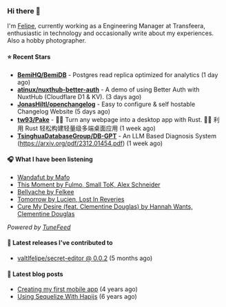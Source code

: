 ### Hi there 👋

I'm [Felipe](https://felipevm.com), currently working as a Engineering Manager at Transfeera, enthusiastic in technology and occasionally write about my experiences. Also a hobby photographer.

#### ⭐ Recent Stars
- **[BemiHQ/BemiDB](https://github.com/BemiHQ/BemiDB)** - Postgres read replica optimized for analytics (1 day ago)
- **[atinux/nuxthub-better-auth](https://github.com/atinux/nuxthub-better-auth)** - A demo of using Better Auth with NuxtHub (Cloudflare D1 &amp; KV). (3 days ago)
- **[JonasHiltl/openchangelog](https://github.com/JonasHiltl/openchangelog)** - Easy to configure &amp; self hostable Changelog Website (5 days ago)
- **[tw93/Pake](https://github.com/tw93/Pake)** - 🤱🏻 Turn any webpage into a desktop app with Rust.  🤱🏻 利用 Rust 轻松构建轻量级多端桌面应用 (1 week ago)
- **[TsinghuaDatabaseGroup/DB-GPT](https://github.com/TsinghuaDatabaseGroup/DB-GPT)** - An LLM Based Diagnosis System  (https://arxiv.org/pdf/2312.01454.pdf) (1 week ago)

#### 🎧 What I have been listening
- [Wandafut by Mafo](https://open.spotify.com/track/1KhsSynmsC5MqEDY7vhVoK)
- [This Moment by Fulmo, Small ToK, Alex Schneider](https://open.spotify.com/track/7foDJ2rr1oVzJjK9bXdVMm)
- [Bellyache by Felkee](https://open.spotify.com/track/7vPImK7wW4wIZ6iedSSMwT)
- [Tomorrow by Lucien, Lost In Reveries](https://open.spotify.com/track/3ulrYFpuSRYsMN8w3ckYQy)
- [Cure My Desire (feat. Clementine Douglas) by Hannah Wants, Clementine Douglas](https://open.spotify.com/track/6m3DkpGqoeQJxfekL3ZLHJ)

_Powered by [TuneFeed](https://tunefeed.app?ref=valtlfelipe-gh-profile)_ 

#### 🚀 Latest releases I've contributed to


- [valtlfelipe/secret-editor @ 0.0.2](https://github.com/valtlfelipe/secret-editor/releases/tag/0.0.2) (5 months ago)

#### 📄 Latest blog posts
- [Creating my first mobile app](https://felipevm.com/posts/creating-my-first-mobile-app/) (4 years ago)
- [Using Sequelize With Hapijs](https://felipevm.com/posts/using-sequelize-with-hapijs/) (6 years ago)
